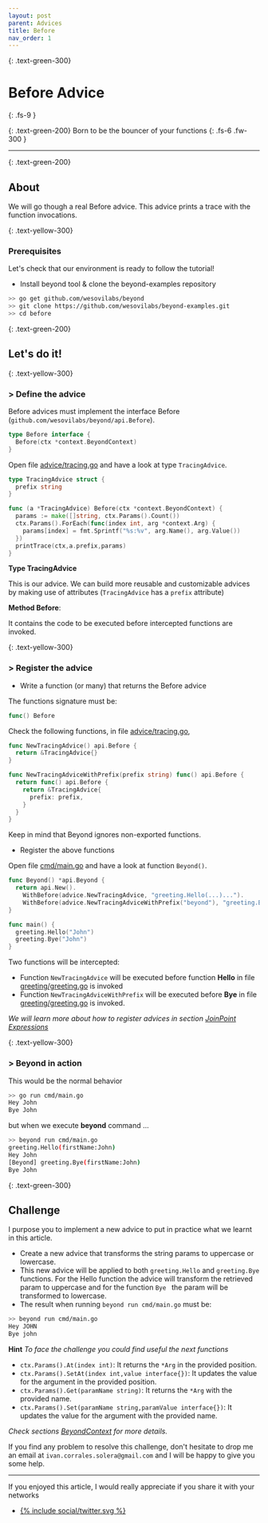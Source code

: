 ```yaml
---
layout: post
parent: Advices
title: Before
nav_order: 1
---
```


{: .text-green-300}
# Before Advice
{: .fs-9 }

{: .text-green-200}
Born to be the bouncer of your functions
{: .fs-6 .fw-300 }

---

{: .text-green-200}
## About

We will go though a real Before advice. This advice prints a trace with the function
invocations. 


{: .text-yellow-300}
### Prerequisites

Let's check that our environment is ready to follow the tutorial!
 
- Install beyond tool & clone the beyond-examples repository
```bash
>> go get github.com/wesovilabs/beyond
>> git clone https://github.com/wesovilabs/beyond-examples.git
>> cd before
```

{: .text-green-200}
## Let's do it!

{: .text-yellow-300}
### > Define the advice

Before advices must implement the interface Before (`github.com/wesovilabs/beyond/api.Before`). 
```go
type Before interface {
  Before(ctx *context.BeyondContext)
}
```

Open file [advice/tracing.go](https://github.com/wesovilabs/beyond-examples/blob/master/before/advice/tracing.go#L10) and have a look at type `TracingAdvice`.

```go
type TracingAdvice struct {
  prefix string
}

func (a *TracingAdvice) Before(ctx *context.BeyondContext) {
  params := make([]string, ctx.Params().Count())
  ctx.Params().ForEach(func(index int, arg *context.Arg) {
    params[index] = fmt.Sprintf("%s:%v", arg.Name(), arg.Value())
  })
  printTrace(ctx,a.prefix,params)
}
```

**Type TracingAdvice** 

This is our advice. We can build more reusable and customizable advices by making use of attributes (`TracingAdvice` has a `prefix` attribute)

**Method Before**: 

It contains the code to be executed before intercepted functions are invoked.

{: .text-yellow-300}
### > Register the advice 

- Write a function (or many) that returns the Before advice

The functions signature must be:
```go
func() Before
```

Check the following functions, in file [advice/tracing.go](https://github.com/wesovilabs/beyond-examples/blob/master/before/advice/tracing.go#L22),


```go
func NewTracingAdvice() api.Before {
  return &TracingAdvice{}
}

func NewTracingAdviceWithPrefix(prefix string) func() api.Before {
  return func() api.Before {
    return &TracingAdvice{
      prefix: prefix,
    }
  }
}
```

Keep in mind that Beyond ignores non-exported functions.

- Register the above functions

Open file [cmd/main.go](https://github.com/wesovilabs/beyond-examples/blob/master/before/cmd/main.go#L9) and have a look at function `Beyond()`.

```go
func Beyond() *api.Beyond {
  return api.New().
    WithBefore(advice.NewTracingAdvice, "greeting.Hello(...)...").
    WithBefore(advice.NewTracingAdviceWithPrefix("beyond"), "greeting.Bye(...)...")
}

func main() {
  greeting.Hello("John")
  greeting.Bye("John")
}
```
Two functions will be intercepted:

- Function `NewTracingAdvice` will be executed before function **Hello** in file [greeting/greeting.go](https://github.com/wesovilabs/beyond-examples/blob/master/before/greeting/greeting.go#L8) is invoked
- Function `NewTracingAdviceWithPrefix` will be executed before **Bye** in file [greeting/greeting.go](https://github.com/wesovilabs/beyond-examples/blob/master/before/greeting/greeting.go#L16) is invoked.

*We will learn more about how to register advices in section [JoinPoint Expressions](/joinpoints)*

{: .text-yellow-300}
### > Beyond in action

This would be the normal behavior

```bash
>> go run cmd/main.go
Hey John
Bye John
```
but when we execute **beyond** command ... 

```bash
>> beyond run cmd/main.go
greeting.Hello(firstName:John)
Hey John
[Beyond] greeting.Bye(firstName:John)
Bye John
```

{: .text-green-300}
## Challenge

I purpose you to implement a new advice to put in practice what we learnt in this article.
 
- Create a new advice that transforms the string params to uppercase or lowercase. 
- This new advice will be applied to both `greeting.Hello` and `greeting.Bye`  functions. For the Hello function
the advice will transform the retrieved param to uppercase and for the function `Bye ` the param will be transformed
to lowercase.
- The result when running `beyond run cmd/main.go` must be:
```bash
>> beyond run cmd/main.go
Hey JOHN
Bye john
```

**Hint** *To face the challenge you could find useful the next functions*

- `ctx.Params().At(index int)`: It returns the `*Arg` in the provided position.
- `ctx.Params().SetAt(index int,value interface{})`: It updates the value for the argument in the provided position.
- `ctx.Params().Get(paramName string)`: It returns the `*Arg` with the provided name.
- `ctx.Params().Set(paramName string,paramValue interface{})`: It updates the value for the argument with the provided name.

*Check sections [BeyondContext](/beyondcontext) for more details.*

If you find any problem to resolve this challenge, don't hesitate to drop me an email at `ivan.corrales.solera@gmail.com` and I will
be happy to give you some help.

---
If you enjoyed this article, I would really appreciate if you share it with your networks


<div class="socialme">
    <ul>
        <li class="twitter">
            <a href="https://twitter.com/intent/tweet?via={{site.data.social.twitter.username}}&url={{ site.data.social.twitter.url | uri_escape}}&text={{ site.data.social.twitter.message | uri_escape}}" target="_blank">
                {% include social/twitter.svg %}
            </a>
        </li>
    </ul>
</div>

